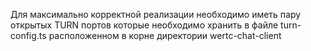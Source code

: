 Для максимально корректной реализации необходимо иметь пару открытых TURN портов которые необходимо хранить в файле turn-config.ts расположенном в корне директории wertc-chat-client 